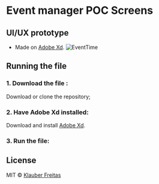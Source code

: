 # Event manager POC Screens

## UI/UX prototype 

* Made on [Adobe Xd](https://www.adobe.com/br/products/xd.html).
![EventTime](https://user-images.githubusercontent.com/10797704/74681643-b1565b80-51a2-11ea-927a-2a8628734dee.gif)


## Running the file

### 1. Download the file :

Download or clone the repository;

### 2. Have Adobe Xd installed:

Download and install [Adobe Xd](https://www.adobe.com/br/products/xd.html).

### 3. Run the file:


## License

MIT © [Klauber Freitas](https://github.com/oikabin)






